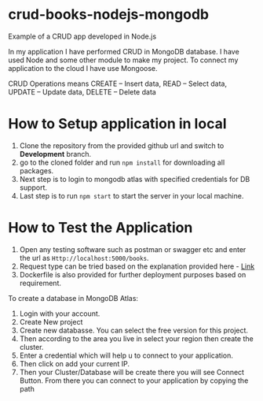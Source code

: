 # crud-books-nodejs-mongodb
Example of a CRUD app developed in Node.js

In my application I have performed CRUD in MongoDB database. I have used Node and some other module to make my project. To connect my application to the cloud I have use Mongoose.

CRUD Operations means CREATE – Insert data, READ – Select data, UPDATE – Update data, DELETE – Delete data

# How to Setup application in local
1. Clone the repository from the provided github url and switch to **Development** branch.
2. go to the cloned folder and run `npm install` for downloading all packages.
3. Next step is to login to mongodb atlas with specified credentials for DB support.
4. Last step is to run `npm start` to start the server in your local machine.

# How to Test the Application
1. Open any testing software such as postman or swagger etc and enter the url as `Http://localhost:5000/books`.
2. Request type can be tried based on the explanation provided here - [Link](https://www.loom.com/share/0fd7bef646bb46eba1a7b6752db187e1?sid=2705f320-2d79-4ede-b6ca-ea8ee5bf3695)
3. Dockerfile is also provided for further deployment purposes based on requirement.


To create a database in MongoDB Atlas:

1. Login with your account.
2. Create New project
3. Create new databasse. You can select the free version for this project.
4. Then according to the area you live in select your region then create the cluster.
5. Enter a credential which will help u to connect to your application.
6. Then click on add your current IP.
7. Then your Cluster/Database will be create there you will see Connect Button. From there you can connect to your application by copying the path

